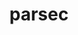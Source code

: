 ---
title: "parsec"
layout: cache
categories: [package, v0.22.3]
meta: {"versions": ["3.0.2209"], "compilers": ["gcc@=11.4.0", "gcc@=9.4.0", "oneapi@=2024.0.0"], "oss": ["ubuntu20.04", "ubuntu22.04"], "platforms": ["linux"], "targets": ["neoverse_v1", "neoverse_v2", "ppc64le", "x86_64_v3"], "stacks": ["e4s", "e4s-neoverse-v2", "e4s-neoverse_v1", "e4s-oneapi", "e4s-power", "root"], "num_specs": 12, "num_specs_by_stack": {"root": 12, "e4s-power": 2, "e4s-neoverse_v1": 4, "e4s-neoverse-v2": 4, "e4s": 1, "e4s-oneapi": 1}}
spec_details: [{"hash": "ktc56sdov4xrujach2haxp7ntnpfx7i7", "compiler": "gcc@=9.4.0", "versions": ["3.0.2209"], "os": "ubuntu20.04", "platform": "linux", "target": "ppc64le", "variants": ["build_system=cmake", "build_type=RelWithDebInfo", "+cuda", "cuda_arch=70", "~debug_verbose", "generator=make", "~ipo", "~profile", "+shared"], "stacks": ["root", "e4s-power"], "size": "-", "tarball": "https://binaries.spack.io/v0.22.3/build_cache/linux-ubuntu20.04-ppc64le/gcc-9.4.0/parsec-3.0.2209/linux-ubuntu20.04-ppc64le-gcc-9.4.0-parsec-3.0.2209-ktc56sdov4xrujach2haxp7ntnpfx7i7.spack"}, {"hash": "wzkoxrtfcuzfdutty3c66t7sq75com27", "compiler": "gcc@=9.4.0", "versions": ["3.0.2209"], "os": "ubuntu20.04", "platform": "linux", "target": "ppc64le", "variants": ["build_system=cmake", "build_type=RelWithDebInfo", "~cuda", "~debug_verbose", "generator=make", "~ipo", "~profile", "+shared"], "stacks": ["root", "e4s-power"], "size": "-", "tarball": "https://binaries.spack.io/v0.22.3/build_cache/linux-ubuntu20.04-ppc64le/gcc-9.4.0/parsec-3.0.2209/linux-ubuntu20.04-ppc64le-gcc-9.4.0-parsec-3.0.2209-wzkoxrtfcuzfdutty3c66t7sq75com27.spack"}, {"hash": "t6haz3v2herxsrb57m4o4yakc5clzpxa", "compiler": "gcc@=11.4.0", "versions": ["3.0.2209"], "os": "ubuntu22.04", "platform": "linux", "target": "neoverse_v1", "variants": ["build_system=cmake", "build_type=RelWithDebInfo", "+cuda", "cuda_arch=90", "~debug_verbose", "generator=make", "~ipo", "~profile", "+shared"], "stacks": ["e4s-neoverse_v1", "root"], "size": "-", "tarball": "https://binaries.spack.io/v0.22.3/build_cache/linux-ubuntu22.04-neoverse_v1/gcc-11.4.0/parsec-3.0.2209/linux-ubuntu22.04-neoverse_v1-gcc-11.4.0-parsec-3.0.2209-t6haz3v2herxsrb57m4o4yakc5clzpxa.spack"}, {"hash": "ctqslxmjtib46zku4uthi5meqe5zek2t", "compiler": "gcc@=11.4.0", "versions": ["3.0.2209"], "os": "ubuntu22.04", "platform": "linux", "target": "neoverse_v1", "variants": ["build_system=cmake", "build_type=RelWithDebInfo", "+cuda", "cuda_arch=80", "~debug_verbose", "generator=make", "~ipo", "~profile", "+shared"], "stacks": ["e4s-neoverse_v1", "root"], "size": "-", "tarball": "https://binaries.spack.io/v0.22.3/build_cache/linux-ubuntu22.04-neoverse_v1/gcc-11.4.0/parsec-3.0.2209/linux-ubuntu22.04-neoverse_v1-gcc-11.4.0-parsec-3.0.2209-ctqslxmjtib46zku4uthi5meqe5zek2t.spack"}, {"hash": "w3bajsuphtz6fdr7lprrpkys4hrtefzi", "compiler": "gcc@=11.4.0", "versions": ["3.0.2209"], "os": "ubuntu22.04", "platform": "linux", "target": "neoverse_v1", "variants": ["build_system=cmake", "build_type=RelWithDebInfo", "~cuda", "~debug_verbose", "generator=make", "~ipo", "~profile", "+shared"], "stacks": ["e4s-neoverse_v1", "root"], "size": "-", "tarball": "https://binaries.spack.io/v0.22.3/build_cache/linux-ubuntu22.04-neoverse_v1/gcc-11.4.0/parsec-3.0.2209/linux-ubuntu22.04-neoverse_v1-gcc-11.4.0-parsec-3.0.2209-w3bajsuphtz6fdr7lprrpkys4hrtefzi.spack"}, {"hash": "jbboesbgyohsu4h7ymapa3ni3z42a2m3", "compiler": "gcc@=11.4.0", "versions": ["3.0.2209"], "os": "ubuntu22.04", "platform": "linux", "target": "neoverse_v1", "variants": ["build_system=cmake", "build_type=RelWithDebInfo", "+cuda", "cuda_arch=75", "~debug_verbose", "generator=make", "~ipo", "~profile", "+shared"], "stacks": ["e4s-neoverse_v1", "root"], "size": "-", "tarball": "https://binaries.spack.io/v0.22.3/build_cache/linux-ubuntu22.04-neoverse_v1/gcc-11.4.0/parsec-3.0.2209/linux-ubuntu22.04-neoverse_v1-gcc-11.4.0-parsec-3.0.2209-jbboesbgyohsu4h7ymapa3ni3z42a2m3.spack"}, {"hash": "q2wmx3itjgjlti427bqyrfsz3licrmt2", "compiler": "gcc@=11.4.0", "versions": ["3.0.2209"], "os": "ubuntu22.04", "platform": "linux", "target": "neoverse_v2", "variants": ["build_system=cmake", "build_type=RelWithDebInfo", "+cuda", "cuda_arch=90", "~debug_verbose", "generator=make", "~ipo", "~profile", "+shared"], "stacks": ["e4s-neoverse-v2", "root"], "size": "-", "tarball": "https://binaries.spack.io/v0.22.3/build_cache/linux-ubuntu22.04-neoverse_v2/gcc-11.4.0/parsec-3.0.2209/linux-ubuntu22.04-neoverse_v2-gcc-11.4.0-parsec-3.0.2209-q2wmx3itjgjlti427bqyrfsz3licrmt2.spack"}, {"hash": "5jfyaleowfdhqlk44nwg3vdhifg3akzl", "compiler": "gcc@=11.4.0", "versions": ["3.0.2209"], "os": "ubuntu22.04", "platform": "linux", "target": "neoverse_v2", "variants": ["build_system=cmake", "build_type=RelWithDebInfo", "+cuda", "cuda_arch=75", "~debug_verbose", "generator=make", "~ipo", "~profile", "+shared"], "stacks": ["e4s-neoverse-v2", "root"], "size": "-", "tarball": "https://binaries.spack.io/v0.22.3/build_cache/linux-ubuntu22.04-neoverse_v2/gcc-11.4.0/parsec-3.0.2209/linux-ubuntu22.04-neoverse_v2-gcc-11.4.0-parsec-3.0.2209-5jfyaleowfdhqlk44nwg3vdhifg3akzl.spack"}, {"hash": "hqbw2bztovwtvn66jnxyvoa46tud5zul", "compiler": "gcc@=11.4.0", "versions": ["3.0.2209"], "os": "ubuntu22.04", "platform": "linux", "target": "neoverse_v2", "variants": ["build_system=cmake", "build_type=RelWithDebInfo", "+cuda", "cuda_arch=80", "~debug_verbose", "generator=make", "~ipo", "~profile", "+shared"], "stacks": ["e4s-neoverse-v2", "root"], "size": "-", "tarball": "https://binaries.spack.io/v0.22.3/build_cache/linux-ubuntu22.04-neoverse_v2/gcc-11.4.0/parsec-3.0.2209/linux-ubuntu22.04-neoverse_v2-gcc-11.4.0-parsec-3.0.2209-hqbw2bztovwtvn66jnxyvoa46tud5zul.spack"}, {"hash": "id2bec46yxu5zj3ja7j7lwp4dmqxd3t5", "compiler": "gcc@=11.4.0", "versions": ["3.0.2209"], "os": "ubuntu22.04", "platform": "linux", "target": "neoverse_v2", "variants": ["build_system=cmake", "build_type=RelWithDebInfo", "~cuda", "~debug_verbose", "generator=make", "~ipo", "~profile", "+shared"], "stacks": ["e4s-neoverse-v2", "root"], "size": "-", "tarball": "https://binaries.spack.io/v0.22.3/build_cache/linux-ubuntu22.04-neoverse_v2/gcc-11.4.0/parsec-3.0.2209/linux-ubuntu22.04-neoverse_v2-gcc-11.4.0-parsec-3.0.2209-id2bec46yxu5zj3ja7j7lwp4dmqxd3t5.spack"}, {"hash": "6aswivf77ywkkk545tj4oifypj4zluxk", "compiler": "gcc@=11.4.0", "versions": ["3.0.2209"], "os": "ubuntu22.04", "platform": "linux", "target": "x86_64_v3", "variants": ["build_system=cmake", "build_type=RelWithDebInfo", "~cuda", "~debug_verbose", "generator=make", "~ipo", "~profile", "+shared"], "stacks": ["root", "e4s"], "size": "-", "tarball": "https://binaries.spack.io/v0.22.3/build_cache/linux-ubuntu22.04-x86_64_v3/gcc-11.4.0/parsec-3.0.2209/linux-ubuntu22.04-x86_64_v3-gcc-11.4.0-parsec-3.0.2209-6aswivf77ywkkk545tj4oifypj4zluxk.spack"}, {"hash": "xfgvodwbogpupxzhzohpkccgy6wap2fm", "compiler": "oneapi@=2024.0.0", "versions": ["3.0.2209"], "os": "ubuntu22.04", "platform": "linux", "target": "x86_64_v3", "variants": ["build_system=cmake", "build_type=RelWithDebInfo", "~cuda", "~debug_verbose", "generator=make", "~ipo", "~profile", "+shared"], "stacks": ["e4s-oneapi", "root"], "size": "-", "tarball": "https://binaries.spack.io/v0.22.3/build_cache/linux-ubuntu22.04-x86_64_v3/oneapi-2024.0.0/parsec-3.0.2209/linux-ubuntu22.04-x86_64_v3-oneapi-2024.0.0-parsec-3.0.2209-xfgvodwbogpupxzhzohpkccgy6wap2fm.spack"}]
---